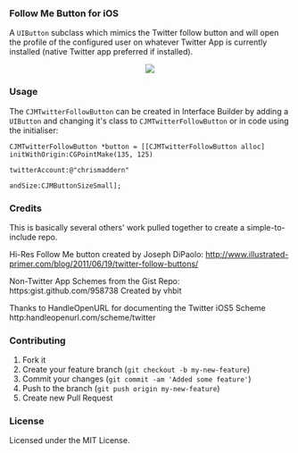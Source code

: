 ### Follow Me Button for iOS

A `UIButton` subclass which mimics the Twitter follow button and will open the profile of the configured user on whatever Twitter App is currently installed (native Twitter app preferred if installed).

<center><img src="https://raw.github.com/chrismaddern/Follow-Me-On-Twitter-iOS-Button/master/CJMTwitterFollowButton/Resources/CJMFollowMeButtonSmall.png" style="margin: 0 auto; " /></center>

### Usage
The `CJMTwitterFollowButton` can be created in Interface Builder by adding a `UIButton` and changing it's class to `CJMTwitterFollowButton` or in code using the initialiser:

```
CJMTwitterFollowButton *button = [[CJMTwitterFollowButton alloc] initWithOrigin:CGPointMake(135, 125)
                                                                 twitterAccount:@"chrismaddern"
                                                                        andSize:CJMButtonSizeSmall];
````

### Credits 
This is basically several others' work pulled together to create a simple-to-include repo.

Hi-Res Follow Me button created by Joseph DiPaolo: 
http://www.illustrated-primer.com/blog/2011/06/19/twitter-follow-buttons/

Non-Twitter App Schemes from the Gist Repo: https:gist.github.com/958738
Created by vhbit
 
Thanks to HandleOpenURL for documenting the Twitter iOS5 Scheme
http:handleopenurl.com/scheme/twitter

### Contributing

1. Fork it
2. Create your feature branch (`git checkout -b my-new-feature`)
3. Commit your changes (`git commit -am 'Added some feature'`)
4. Push to the branch (`git push origin my-new-feature`)
5. Create new Pull Request

### License
Licensed under the MIT License.
